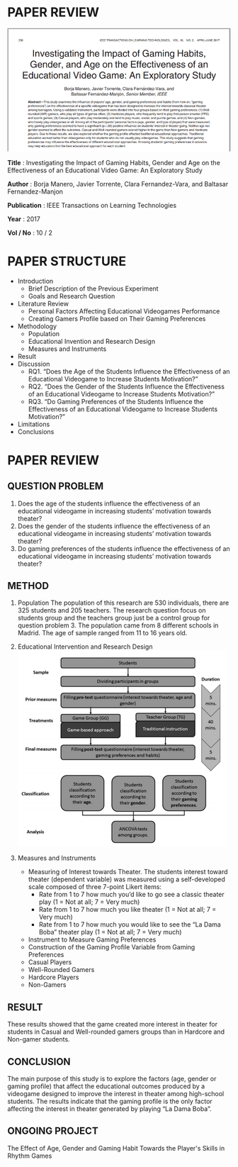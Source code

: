 # PAPER REVIEW
![Paper](images/img_1.png)

<b>Title</b> : Investigating the Impact of Gaming Habits, Gender and Age on the Effectiveness of an Educational Video Game: An Exploratory Study

<b>Author</b> : Borja Manero, Javier Torrente, Clara Fernandez-Vara, and Baltasar Fernandez-Manjon

<b>Publication</b> : IEEE Transactions on Learning Technologies

<b>Year</b> : 2017

<b>Vol / No</b> : 10 / 2

# PAPER STRUCTURE
* Introduction
    * Brief Description of the Previous Experiment
    * Goals and Research Question
* Literature Review
    * Personal Factors Affecting Educational Videogames Performance
    * Creating Gamers Profile based on Their Gaming Preferences
* Methodology
    * Population
    * Educational Invention and Research Design
    * Measures and Instruments
* Result
* Discussion
    * RQ1. “Does the Age of the Students Influence the Effectiveness of an Educational Videogame to Increase Students Motivation?”
    * RQ2. “Does the Gender of the Students Influence the Effectiveness of an Educational Videogame to Increase Students Motivation?”
    * RQ3. “Do Gaming Preferences of the Students Influence the Effectiveness of an Educational Videogame to Increase Students Motivation?”
* Limitations
* Conclusions

# PAPER REVIEW

## QUESTION PROBLEM
1.	Does the age of the students influence the effectiveness of an educational videogame in increasing students’ motivation towards theater?
2.	Does the gender of the students influence the effectiveness of an educational videogame in increasing students’ motivation towards theater?
3.	Do gaming preferences of the students influence the effectiveness of an educational videogame in increasing students’ motivation towards theater?


## METHOD
1. Population
The population of this research are 530 individuals, there are 325 students and 205 teachers. The research question focus on students group and the teachers group just be a control group for question problem 3. The population came from 8 different schools in Madrid. The age of sample ranged from 11 to 16 years old.

2.	Educational Intervention and Research Design
![Paper](images/img_2.png)

3.	Measures and Instruments
    * Measuring of Interest towards Theater. The students interest toward theater (dependent variable) was measured using a self-developed scale composed of three 7-point Likert items:
        - Rate from 1 to 7 how much you’d like to go see a classic theater play (1 = Not at all; 7 = Very much)
        - Rate from 1 to 7 how much you like theater (1 = Not at all; 7 = Very much)
        - Rate from 1 to 7 how much you would like to see the “La Dama Boba” theater play (1 = Not at all; 7 = Very much)
    * Instrument to Measure Gaming Preferences
    * Construction of the Gaming Profile Variable from Gaming Preferences
    * Casual Players
    * Well-Rounded Gamers
    * Hardcore Players
    * Non-Gamers

## RESULT
These results showed that the game created more interest in theater for students in Casual and Well-rounded gamers groups than in Hardcore and Non-gamer students.

## CONCLUSION
The main purpose of this study is to explore the factors (age, gender or gaming profile) that affect the educational outcomes produced by a videogame designed to improve the interest in theater among high-school students. The results indicate that the gaming profile is the only factor affecting the interest in theater generated by playing “La Dama Boba”.

## ONGOING PROJECT
The Effect of Age, Gender and Gaming Habit Towards the Player's Skills in Rhythm Games
